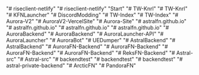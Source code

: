 "# riseclient-netlify" 
"# riseclient-netlify" 
"Start" 
"# TW-Knrl" 
"# TW-Knrl" 
"# KFNLauncher" 
"# DiscordModding" 
"# TW-Index" 
"# TW-Index" 
"# Aurora-V2" 
"# AuroraV2-VercelSite" 
"# Aurora-Site" 
"# astralfn.github.io" 
"# astralfn.github.io" 
"# astralfn.github.io" 
"# astralfn.github.io" 
"# AuroraBackend" 
"# AuroraBackend" 
"# AuroraLauncher-API" 
"# AuroraLauncher" 
"# AuroraBot" 
"# UEDumper" 
"# AstralBackend" 
"# AstralBackend" 
"# AuroraFN-Backend" 
"# AuroraFN-Backend" 
"# AuroraFN-Backend" 
"# AuroraFN-Backend" 
"# ReksFN-Backend" 
"# Astral-src" 
"# Astral-src" 
"# backendtest" 
"# backendtest" 
"# backendtest" 
"# astral-private-backend" 
"# ArcticFN" 
"# PandoraFN" 
